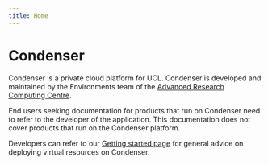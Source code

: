 ```yaml
---
title: Home
---
```


# Condenser

Condenser is a private cloud platform for UCL. Condenser is developed and maintained
by the Environments team of the [Advanced Research Computing Centre](https://www.ucl.ac.uk/advanced-research-computing/).

End users seeking documentation for products that run on Condenser need to refer
to the developer of the application. This documentation does not cover products
that run on the Condenser platform.

Developers can refer to our [Getting started page](./developer_guide/index.md) for
general advice on deploying virtual resources on Condenser.
